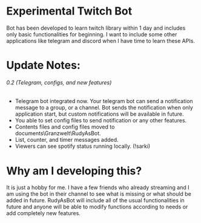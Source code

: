 # Experimental Twitch Bot

Bot has been developed to learn twitch library within 1 day and includes only basic functionalities for beginning. I want to include some other applications like telegram and discord when I have time to learn these APIs.

# Update Notes:
###### 0.2 (Telegram, configs, and new features)
- Telegram bot integrated now. Your telegram bot can send a notification message to a group, or a channel. Bot sends the notification when only application start, but custom notifications will be available in future.
- You able to set config files to send notification or any other features.
- Contents files and config files moved to documents\Granzwelt\RudyAsBot.
- List, counter, and timer messages added.
- Viewers can see spotify status running locally. (!sarki)

# Why am I developing this?
It is just a hobby for me. I have a few friends who already streaming and I am using the bot in their channel to see what is missing or what should be added in future. RudyAsBot will include all of the usual functionalities in future and anyone will be able to modify functions according to needs or add completely new features.
